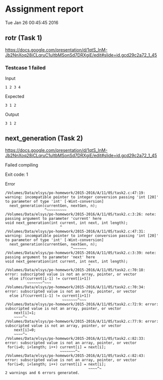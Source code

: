 # Assignment report
Tue Jan 26 00:45:45 2016
## rotr (Task 1)
https://docs.google.com/presentation/d/1qtS_InM-Jb2NnXoq28iCLqruC1uItbMSonSd7DRXgiE/edit#slide=id.gcd29c2a72_1_45

### Testcase 1 failed
Input
```
1 2 3 4
```


Expected
```
3 1 2
```


Output
```
3 1 2 
```

## next_generation (Task 2)
https://docs.google.com/presentation/d/1qtS_InM-Jb2NnXoq28iCLqruC1uItbMSonSd7DRXgiE/edit#slide=id.gcd29c2a72_1_45

Failed compiling

Exit code: 1

Error
```
/Volumes/Data/elsys/po-homework/2015-2016/A/11/05/task2.c:47:19: warning: incompatible pointer to integer conversion passing 'int [20]' to parameter of type 'int' [-Wint-conversion]
  next_generation(currentGen, nextGen, n);
                  ^~~~~~~~~~
/Volumes/Data/elsys/po-homework/2015-2016/A/11/05/task2.c:3:26: note: passing argument to parameter 'current' here
void next_generation(int current, int next, int length);
                         ^
/Volumes/Data/elsys/po-homework/2015-2016/A/11/05/task2.c:47:31: warning: incompatible pointer to integer conversion passing 'int [20]' to parameter of type 'int' [-Wint-conversion]
  next_generation(currentGen, nextGen, n);
                              ^~~~~~~
/Volumes/Data/elsys/po-homework/2015-2016/A/11/05/task2.c:3:39: note: passing argument to parameter 'next' here
void next_generation(int current, int next, int length);
                                      ^
/Volumes/Data/elsys/po-homework/2015-2016/A/11/05/task2.c:70:18: error: subscripted value is not an array, pointer, or vector
  else if(current[i-1] != current[i+1])
          ~~~~~~~^~~~
/Volumes/Data/elsys/po-homework/2015-2016/A/11/05/task2.c:70:34: error: subscripted value is not an array, pointer, or vector
  else if(current[i-1] != current[i+1])
                          ~~~~~~~^~~~
/Volumes/Data/elsys/po-homework/2015-2016/A/11/05/task2.c:72:9: error: subscripted value is not an array, pointer, or vector
    next[i]=1;
    ~~~~^~
/Volumes/Data/elsys/po-homework/2015-2016/A/11/05/task2.c:77:9: error: subscripted value is not an array, pointer, or vector
    next[i]=0;
    ~~~~^~
/Volumes/Data/elsys/po-homework/2015-2016/A/11/05/task2.c:82:33: error: subscripted value is not an array, pointer, or vector
 for(i=0; i<length; i++) current[i] = next[i];
                         ~~~~~~~^~
/Volumes/Data/elsys/po-homework/2015-2016/A/11/05/task2.c:82:43: error: subscripted value is not an array, pointer, or vector
 for(i=0; i<length; i++) current[i] = next[i];
                                      ~~~~^~
2 warnings and 6 errors generated.

```


